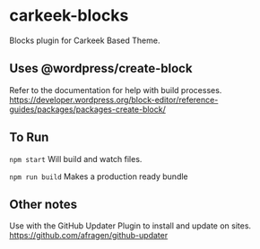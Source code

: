 # carkeek-blocks
Blocks plugin for Carkeek Based Theme.


## Uses @wordpress/create-block
Refer to the documentation for help with build processes.
https://developer.wordpress.org/block-editor/reference-guides/packages/packages-create-block/

## To Run

`npm start`
Will build and watch files.

`npm run build`
Makes a production ready bundle

## Other notes
Use with the GitHub Updater Plugin to install and update on sites. https://github.com/afragen/github-updater
